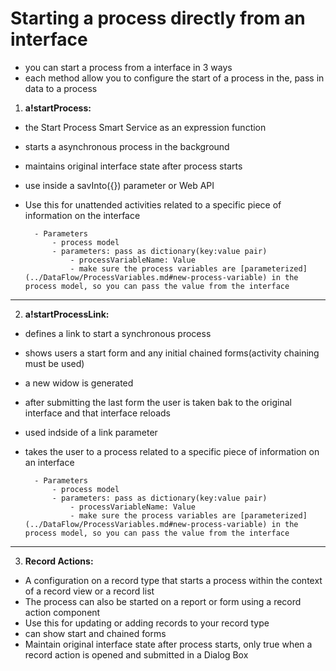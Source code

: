 # Starting a process directly from an interface
- you can start a process from a interface in 3 ways
- each method allow you to configure the start of a process in the,  pass in data to a process
1. **a!startProcess:**
- the Start Process Smart Service as an expression function
- starts a asynchronous process in the background
- maintains original interface state after process starts
- use inside a savInto({}) parameter or Web API
- Use this for unattended activities related to a specific piece of information on the interface

        - Parameters
            - process model
            - parameters: pass as dictionary(key:value pair)
                - processVariableName: Value
                - make sure the process variables are [parameterized](../DataFlow/ProcessVariables.md#new-process-variable) in the process model, so you can pass the value from the interface

 ---               
2. **a!startProcessLink:**
- defines a link to start a synchronous process
- shows users a start form and any initial chained forms(activity chaining must be used)
- a new widow is generated
- after submitting the last form the user is taken bak to the original interface and that interface reloads
- used indside of a link parameter 
- takes the user to a process related to a specific piece of information on an interface
            
        - Parameters
            - process model
            - parameters: pass as dictionary(key:value pair)
                - processVariableName: Value
                - make sure the process variables are [parameterized](../DataFlow/ProcessVariables.md#new-process-variable) in the process model, so you can pass the value from the interface

---

3. **Record Actions:** 
- A configuration on a record type that starts a process within the context of a record view or a record list
- The process can also be started on a report or form using a record action component
- Use this for updating or adding records to your record type
- can show start and chained forms
- Maintain original interface state after process starts, only true when a record action is opened and submitted in a Dialog Box
